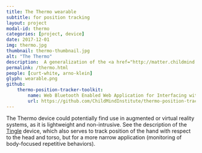 ```yaml
---
title: The Thermo wearable
subtitle: for position tracking
layout: project
modal-id: thermo
categories: [project, device]
date: 2017-12-01
img: thermo.jpg
thumbnail: thermo-thumbnail.jpg
alt: "The Thermo"
description:  A generalization of the <a href="http://matter.childmind.org/tingle.html" target="_blank">Tingle</a>, the Thermo uses thermal sensors to detect its position relative to your body.  This novel approach to position tracking addresses the longstanding problem of “dead reckoning” and is the subject of a recent patent application.  <b>We are currently refining our latest prototype.</b>
permalink: /thermo.html
people: [curt-white, arno-klein]
glyph: wearable.png
github:
    thermo-position-tracker-toolkit:
        name: Web Bluetooth Enabled Web Application for Interfacing with Thermo Position Tracking Device
        url: https://github.com/ChildMindInstitute/thermo-position-tracker-toolkit
---
```

The Thermo device could potentially find use in augmented or virtual reality systems, 
as it is lightweight and non-intrusive.  See the description of the 
[Tingle](http://matter.childmind.org/tingle.html) device,
which also serves to track position of the hand with respect to the head and torso,
but for a more narrow application (monitoring of body-focused repetitive behaviors). 